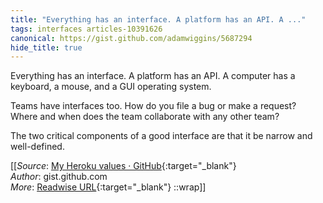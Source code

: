 ```yaml
---
title: "Everything has an interface. A platform has an API. A ..."
tags: interfaces articles-10391626
canonical: https://gist.github.com/adamwiggins/5687294
hide_title: true
---
```


Everything has an interface. A platform has an API. A computer has a keyboard, a mouse, and a GUI operating system.

Teams have interfaces too. How do you file a bug or make a request? Where and when does the team collaborate with any other team?

The two critical components of a good interface are that it be narrow and well-defined.


[[_Source_: [My Heroku values · GitHub](https://gist.github.com/adamwiggins/5687294){:target="_blank"}<br>
_Author_: gist.github.com<br>
_More_: [Readwise URL](https://readwise.io/open/212473815){:target="_blank"}
::wrap]]